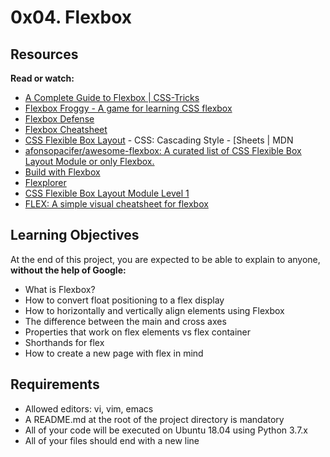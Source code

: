 # 0x04. Flexbox
## Resources
**Read or watch:**

- [A Complete Guide to Flexbox | CSS-Tricks](https://intranet.hbtn.io/rltoken/L8LGfjgBbkWIFn1iRr8fHQ)
- [Flexbox Froggy - A game for learning CSS flexbox](https://intranet.hbtn.io/rltoken/wrW7jiGsqCenlUwTEyDj8A)
- [Flexbox Defense](https://intranet.hbtn.io/rltoken/cnJWcWrkMB80n4XN8QXbGw)
- [Flexbox Cheatsheet](https://intranet.hbtn.io/rltoken/XNhvdZUi7WwizPrSRzxaqQ)
- [CSS Flexible Box Layout](https://intranet.hbtn.io/rltoken/v_s7tHHrr1Nb2TyzCvrx1Q) - CSS: Cascading Style - [Sheets | MDN
- [afonsopacifer/awesome-flexbox: A curated list of CSS Flexible Box Layout Module or only Flexbox.](https://intranet.hbtn.io/rltoken/Y2lIdR7uvVpQ9NRIEzJdGw)
- [Build with Flexbox](https://intranet.hbtn.io/rltoken/BK-btD_tXCrW76o2XD9VQQ)
- [Flexplorer](https://intranet.hbtn.io/rltoken/ohwl6NowC67_ejCOcengmA)
- [CSS Flexible Box Layout Module Level 1](https://intranet.hbtn.io/rltoken/BK-btD_tXCrW76o2XD9VQQ)
- [FLEX: A simple visual cheatsheet for flexbox](https://intranet.hbtn.io/rltoken/zQ3BAUi2w8bz5qKNfNxemQ)

## Learning Objectives
At the end of this project, you are expected to be able to explain to anyone, **without the help of Google:**

- What is Flexbox?
- How to convert float positioning to a flex display
- How to horizontally and vertically align elements using Flexbox
- The difference between the main and cross axes
- Properties that work on flex elements vs flex container
- Shorthands for flex
- How to create a new page with flex in mind
## Requirements
- Allowed editors: vi, vim, emacs
- A README.md at the root of the project directory is mandatory
- All of your code will be executed on Ubuntu 18.04 using Python 3.7.x
- All of your files should end with a new line